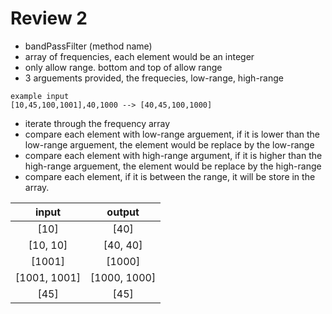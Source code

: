 # Review 2

- bandPassFilter (method name)
- array of frequencies, each element would be an integer
- only allow range. bottom and top of allow range 
- 3 arguements provided, the frequecies, low-range, high-range

```
example input 
[10,45,100,1001],40,1000 --> [40,45,100,1000]
```

- iterate through the frequency array
- compare each element with low-range arguement, if it is lower than the low-range arguement, the element would be replace by the low-range
- compare each element with high-range argument, if it is higher than the high-range arguement, the element would be replace by the high-range
- compare each element, if it is between the range, it will be store in the array.

|  input   |   output  | 
| :--:     |  :--:     |
|  [10]    |     [40]      |
|   [10, 10] |   [40, 40]   |
|[1001]      |   [1000]     |
| [1001, 1001] |   [1000, 1000] |
| [45]        |   [45]         |
